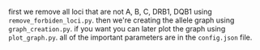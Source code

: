 first we remove all loci that are not A, B, C, DRB1, DQB1 using `remove_forbiden_loci.py`.
then we're creating the allele graph using `graph_creation.py`.
if you want you can later plot the graph using `plot_graph.py`.
all of the important parameters are in the `config.json` file.